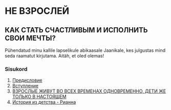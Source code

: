 # НЕ ВЗРОСЛЕЙ
## КАК СТАТЬ СЧАСТЛИВЫМ И ИСПОЛНИТЬ СВОИ МЕЧТЫ?

Pühendatud minu kallile lapselikule abikaasale Jaanikale, kes julgustas mind seda raamatut kirjutama. Aitäh, et oled olemas!

### Sisukord

1. [Предисловие](01.ru.md)
2. [Вступление](02.ru.md)
3. [ВЗРОСЛЫЕ ЖИВУТ ВО ВСЕХ ВРЕМЕНАХ ОДНОВРЕМЕННО, ДЕТИ ЖЕ ТОЛЬКО В НАСТОЯЩЕМ](03.ru.md)
4. [История из детства - Рианна](04.ru.md)

